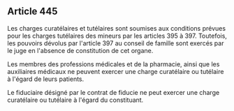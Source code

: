 Article 445
----
Les charges curatélaires et tutélaires sont soumises aux conditions prévues pour
les charges tutélaires des mineurs par les articles 395 à 397. Toutefois, les
pouvoirs dévolus par l'article 397 au conseil de famille sont exercés par le
juge en l'absence de constitution de cet organe.

Les membres des professions médicales et de la pharmacie, ainsi que les
auxiliaires médicaux ne peuvent exercer une charge curatélaire ou tutélaire à
l'égard de leurs patients.

Le fiduciaire désigné par le contrat de fiducie ne peut exercer une charge
curatélaire ou tutélaire à l'égard du constituant.
